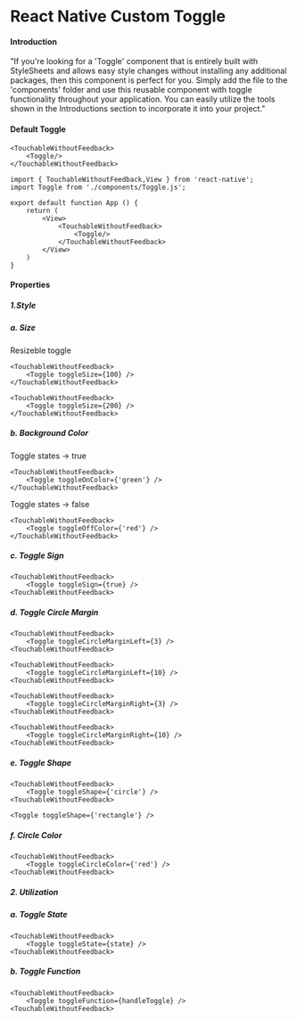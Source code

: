 # React Native Custom Toggle

#### **Introduction**

"If you're looking for a 'Toggle' component that is entirely built with StyleSheets and allows easy style changes without installing any additional packages, then this component is perfect for you. Simply add the file to the 'components' folder and use this reusable component with toggle functionality throughout your application. You can easily utilize the tools shown in the Introductions section to incorporate it into your project."

#### **Default Toggle**
```
<TouchableWithoutFeedback>
    <Toggle/>
</TouchableWithoutFeedback>
```
```
import { TouchableWithoutFeedback,View } from 'react-native';
import Toggle from './components/Toggle.js';

export default function App () {
    return (
        <View>
            <TouchableWithoutFeedback>
                <Toggle/>
            </TouchableWithoutFeedback>
        </View>
    )
}
```



#### **Properties**


##### **1.Style**
##### a. Size
Resizeble toggle

```
<TouchableWithoutFeedback>
    <Toggle toggleSize={100} />
</TouchableWithoutFeedback>
```
```
<TouchableWithoutFeedback>
    <Toggle toggleSize={200} />
</TouchableWithoutFeedback>
```

##### b. Background Color
Toggle states -> true
```
<TouchableWithoutFeedback>
    <Toggle toggleOnColor={'green'} />
</TouchableWithoutFeedback>
```
Toggle states -> false
```
<TouchableWithoutFeedback>
    <Toggle toggleOffColor={'red'} />
</TouchableWithoutFeedback>
```
##### c. Toggle Sign

```
<TouchableWithoutFeedback>
    <Toggle toggleSign={true} />
<TouchableWithoutFeedback>
```
##### d. Toggle Circle Margin
```
<TouchableWithoutFeedback>
    <Toggle toggleCircleMarginLeft={3} />
<TouchableWithoutFeedback>
```
```
<TouchableWithoutFeedback>
    <Toggle toggleCircleMarginLeft={10} />
<TouchableWithoutFeedback>
```
```
<TouchableWithoutFeedback>
    <Toggle toggleCircleMarginRight={3} />
<TouchableWithoutFeedback>
```
```
<TouchableWithoutFeedback>
    <Toggle toggleCircleMarginRight={10} />
<TouchableWithoutFeedback>
```
##### e. Toggle Shape
```
<TouchableWithoutFeedback>
    <Toggle toggleShape={'circle'} />
<TouchableWithoutFeedback>
```
```
<Toggle toggleShape={'rectangle'} />
```
##### f. Circle Color
```
<TouchableWithoutFeedback>
    <Toggle toggleCircleColor={'red'} />
<TouchableWithoutFeedback>
```

##### **2. Utilization**
##### a. Toggle State

```
<TouchableWithoutFeedback>
    <Toggle toggleState={state} />
<TouchableWithoutFeedback>
```
##### b. Toggle Function
```
<TouchableWithoutFeedback>
    <Toggle toggleFunction={handleToggle} />
<TouchableWithoutFeedback>
